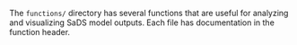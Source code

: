 The `functions/` directory has several functions that are useful for
analyzing and visualizing SaDS model outputs. Each file has documentation
in the function header.
